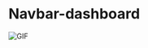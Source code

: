 # Navbar-dashboard
<img src="https://i.imgur.com/G10iaWm.png" alt="GIF" data-canonical-src="https://i.imgur.com/G10iaWm.png" style="max-width: 50%;">

